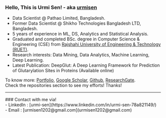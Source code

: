 ### Hello, This is Urmi Sen! - aka [urmisen](https://github.com/urmisen/urmisen)
<p align="left">

- Data Scientist @ Pathao Limited, Bangladesh.
- Former Data Scientist @ Shikho Technologies Bangladesh LTD, Bangladesh.
- 5 years of experience in ML, DS, Analytics and Statistical Analysis.
- Graduated and completed BSc. degree in Computer Science & Engineering (CSE) from [Rajshahi University of Engineering & Technology (RUET)](https://www.ruet.ac.bd/).
- Research interests: Data Mining, Data Analytics, Machine Learning, Deep Learning.
- Latest Publication: DeepGlut: A Deep Learning Framework for Prediction of Glutarylation Sites in Proteins (Available online)

To know more: [Portfolio](https://urmisen.github.io/portfolio/#section-home),  [Google Scholar](https://scholar.google.com/citations?user=KF2LqCMAAAAJ&hl=en),  [Github](https://github.com/urmisen),  [ResearchGate](https://www.researchgate.net/profile/Urmi-Sen?ev=hdr_xprf).<br />
Check the repositories section to see my efforts! Thanks!<br />
<hr />
### Contact with me via!<br />
- LinkedIn : [urmi-sen](https://www.linkedin.com/in/urmi-sen-78a821149/)<br />
- Email : [urmisen1202@gmail.com](urmisen1202@gmail.com)<br />


